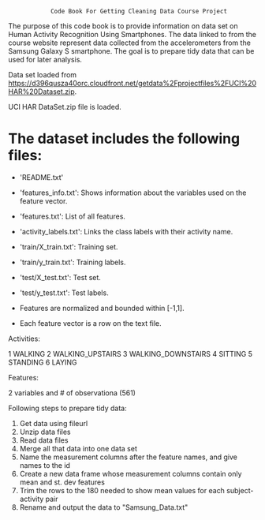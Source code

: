				Code Book For Getting Cleaning Data Course Project

The purpose of this code book is to provide information on data set on Human Activity Recognition Using Smartphones.
The data linked to from the course website represent data collected from the accelerometers from the Samsung Galaxy S smartphone.
The goal is to prepare tidy data that can be used for later analysis.

Data set loaded from https://d396qusza40orc.cloudfront.net/getdata%2Fprojectfiles%2FUCI%20HAR%20Dataset.zip.

UCI HAR DataSet.zip file is loaded.

The dataset includes the following files:
=========================================

- 'README.txt'

- 'features_info.txt': Shows information about the variables used on the feature vector.

- 'features.txt': List of all features.

- 'activity_labels.txt': Links the class labels with their activity name.

- 'train/X_train.txt': Training set.

- 'train/y_train.txt': Training labels.

- 'test/X_test.txt': Test set.

- 'test/y_test.txt': Test labels.

- Features are normalized and bounded within [-1,1].
- Each feature vector is a row on the text file.

Activities:

1	WALKING
2	WALKING_UPSTAIRS
3	WALKING_DOWNSTAIRS
4	SITTING
5	STANDING
6	LAYING

Features:

2 variables and # of observationa (561)

Following steps to prepare tidy data:

1.  Get data using fileurl
2.  Unzip data files
3.  Read data files
4.  Merge all that data into one data set
5.  Name the measurement columns after the feature names, and give names to the id 
6.  Create a new data frame whose measurement columns contain only mean and st. dev features
7.  Trim the rows to the 180 needed to show mean values for each subject-activity pair
8.  Rename and output the data to "Samsung_Data.txt"




